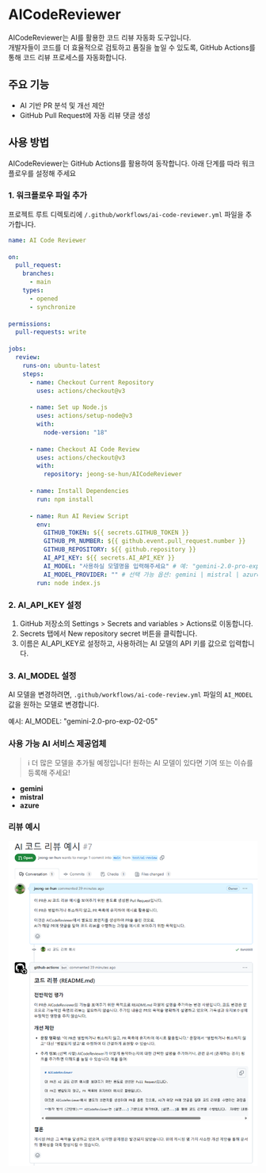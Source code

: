 # AICodeReviewer

AICodeReviewer는 AI를 활용한 코드 리뷰 자동화 도구입니다.  
개발자들이 코드를 더 효율적으로 검토하고 품질을 높일 수 있도록,
GitHub Actions를 통해 코드 리뷰 프로세스를 자동화합니다.

## 주요 기능

- AI 기반 PR 분석 및 개선 제안
- GitHub Pull Request에 자동 리뷰 댓글 생성

## 사용 방법

AICodeReviewer는 GitHub Actions를 활용하여 동작합니다. 아래 단계를 따라 워크플로우를 설정해 주세요

### 1. 워크플로우 파일 추가

프로젝트 루트 디렉토리에 `/.github/workflows/ai-code-reviewer.yml` 파일을 추가합니다.

```yaml
name: AI Code Reviewer

on:
  pull_request:
    branches:
      - main
    types:
      - opened
      - synchronize

permissions:
  pull-requests: write

jobs:
  review:
    runs-on: ubuntu-latest
    steps:
      - name: Checkout Current Repository
        uses: actions/checkout@v3

      - name: Set up Node.js
        uses: actions/setup-node@v3
        with:
          node-version: "18"

      - name: Checkout AI Code Review
        uses: actions/checkout@v3
        with:
          repository: jeong-se-hun/AICodeReviewer

      - name: Install Dependencies
        run: npm install

      - name: Run AI Review Script
        env:
          GITHUB_TOKEN: ${{ secrets.GITHUB_TOKEN }}
          GITHUB_PR_NUMBER: ${{ github.event.pull_request.number }}
          GITHUB_REPOSITORY: ${{ github.repository }}
          AI_API_KEY: ${{ secrets.AI_API_KEY }}
          AI_MODEL: "사용하실 모델명을 입력해주세요" # 예: "gemini-2.0-pro-exp-02-05"
          AI_MODEL_PROVIDER: "" # 선택 가능 옵션: gemini | mistral | azure
        run: node index.js
```

### 2. AI_API_KEY 설정

1. GitHub 저장소의 Settings > Secrets and variables > Actions로 이동합니다.
2. Secrets 탭에서 New repository secret 버튼을 클릭합니다.
3. 이름은 AI_API_KEY로 설정하고, 사용하려는 AI 모델의 API 키를 값으로 입력합니다.

### 3. AI_MODEL 설정

AI 모델을 변경하려면, `.github/workflows/ai-code-review.yml` 파일의 `AI_MODEL` 값을 원하는 모델로 변경합니다.

예시: AI_MODEL: "gemini-2.0-pro-exp-02-05"

### 사용 가능 AI 서비스 제공업체

> ℹ️ 더 많은 모델을 추가될 예정입니다! 원하는 AI 모델이 있다면 기여 또는 이슈를 등록해 주세요!

- **gemini**
- **mistral**
- **azure**

### 리뷰 예시

![AI Code Review 예시 이미지](./docs/images/ai-code-review-example.png)

